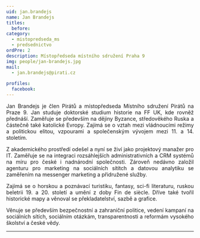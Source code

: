 ```yaml
---
uid: jan.brandejs
name: Jan Brandejs
titles:
  before: 
category:
  - mistopredseda_ms
  - predsednictvo
ordPre: 2
description: Místopředseda místního sdružení Praha 9
img: people/jan-brandejs.jpg
mail:
  - jan.brandejs@pirati.cz
 
profiles:
  facebook: 
---
```

<p style='text-align: justify;'>Jan Brandejs je člen Pirátů a místopředseda Místního sdružení Pirátů na Praze 9. Jan studuje doktorské studium historie na FF UK, kde rovněž přednáší. Zaměřuje se především na dějiny Byzance, středověkého Ruska a částečně také katolické Evropy. Zajímá se o vztah mezi vládnoucími režimy a politickou elitou, vzpourami a společenským vývojem mezi 11. a 14. stoletím.</p>

<p style='text-align: justify;'>Z akademického prostředí odešel a nyní se živí jako projektový manažer pro IT. Zaměřuje se na integraci rozsáhlejších administrativních a CRM systémů na míru pro české i nadnárodní společnosti. Zároveň nedávno založil agenturu pro marketing na sociálních sítítch a datovou analytiku se zaměřením na messenger marketing a přidružené služby.</p>

<p style='text-align: justify;'>Zajímá se o horskou a poznávací turistiku, fantasy, sci-fi literaturu, ruskou beletrii 19. a 20. století a umění z doby Fin de siècle. Dříve také tvořil historické mapy a věnoval se překladatelství, sazbě a grafice.</p>

<p style='text-align: justify;'>Věnuje se především bezpečnostní a zahraniční politice, vedení kampaní na sociálních sítích, sociálním otázkám, transparentnosti a reformám vysokého školství a české vědy.</p>

---
